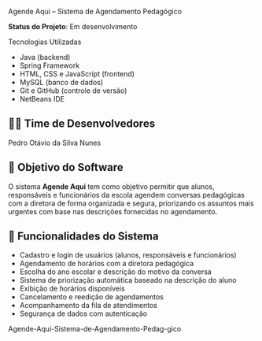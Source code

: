 Agende Aqui – Sistema de Agendamento Pedagógico

**Status do Projeto**: Em desenvolvimento

 Tecnologias Utilizadas

- Java (backend)
- Spring Framework
- HTML, CSS e JavaScript (frontend)
- MySQL (banco de dados)
- Git e GitHub (controle de versão)
- NetBeans IDE

## 👨‍💻 Time de Desenvolvedores

Pedro Otávio da Silva Nunes
## 🎯 Objetivo do Software

O sistema **Agende Aqui** tem como objetivo permitir que alunos, responsáveis e funcionários da escola agendem conversas pedagógicas com a diretora de forma organizada e segura, priorizando os assuntos mais urgentes com base nas descrições fornecidas no agendamento.

## 🔧 Funcionalidades do Sistema

- Cadastro e login de usuários (alunos, responsáveis e funcionários)
- Agendamento de horários com a diretora pedagógica
- Escolha do ano escolar e descrição do motivo da conversa
- Sistema de priorização automática baseado na descrição do aluno
- Exibição de horários disponíveis
- Cancelamento e reedição de agendamentos
- Acompanhamento da fila de atendimentos
- Segurança de dados com autenticação

Agende-Aqui-Sistema-de-Agendamento-Pedag-gico
